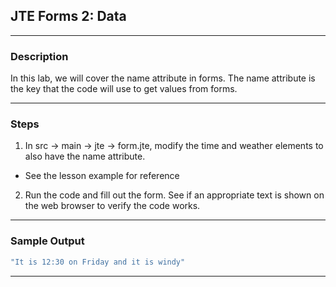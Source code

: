 ## JTE Forms 2: Data
---
### Description

In this lab, we will cover the name attribute in forms. The name attribute is the key that the code will use to get values from forms.

---
### Steps
 
1. In src -> main -> jte -> form.jte, modify the time and weather elements to also have the name attribute.
  * See the lesson example for reference
2.  Run the code and fill out the form. See if an appropriate text is shown on the web browser to verify the code works.

---
### Sample Output
```Java
"It is 12:30 on Friday and it is windy"
```
---
